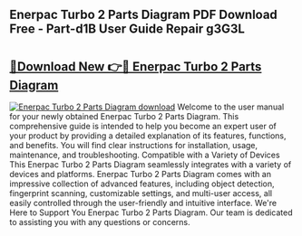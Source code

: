 ## Enerpac Turbo 2 Parts Diagram PDF Download Free - Part-d1B User Guide Repair g3G3L

# <h2><a href="http://dfn9p8.blite.top/?on=Enerpac+Turbo+2+Parts+Diagram">🔗Download New 👉🔴 Enerpac Turbo 2 Parts Diagram</a></h2>

[![Enerpac Turbo 2 Parts Diagram download](https://i.imgur.com/lujVjoI.png)](http://dfn9p8.blite.top/?on=Enerpac+Turbo+2+Parts+Diagram)
Welcome to the user manual for your newly obtained Enerpac Turbo 2 Parts Diagram. This comprehensive guide is intended to help you become an expert user of your product by providing a detailed explanation of its features, functions, and benefits. You will find clear instructions for installation, usage, maintenance, and troubleshooting. Compatible with a Variety of Devices This Enerpac Turbo 2 Parts Diagram seamlessly integrates with a variety of devices and platforms. Enerpac Turbo 2 Parts Diagram comes with an impressive collection of advanced features, including object detection, fingerprint scanning, customizable settings, and multi-user access, all easily controlled through the user-friendly and intuitive interface. We're Here to Support You Enerpac Turbo 2 Parts Diagram. Our team is dedicated to assisting you with any questions or concerns.
